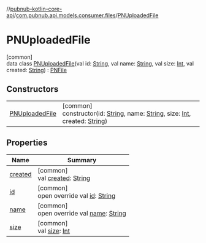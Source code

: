 //[pubnub-kotlin-core-api](../../../index.md)/[com.pubnub.api.models.consumer.files](../index.md)/[PNUploadedFile](index.md)

# PNUploadedFile

[common]\
data class [PNUploadedFile](index.md)(val id: [String](https://kotlinlang.org/api/core/kotlin-stdlib/kotlin/-string/index.html), val name: [String](https://kotlinlang.org/api/core/kotlin-stdlib/kotlin/-string/index.html), val size: [Int](https://kotlinlang.org/api/core/kotlin-stdlib/kotlin/-int/index.html), val created: [String](https://kotlinlang.org/api/core/kotlin-stdlib/kotlin/-string/index.html)) : [PNFile](../-p-n-file/index.md)

## Constructors

| | |
|---|---|
| [PNUploadedFile](-p-n-uploaded-file.md) | [common]<br>constructor(id: [String](https://kotlinlang.org/api/core/kotlin-stdlib/kotlin/-string/index.html), name: [String](https://kotlinlang.org/api/core/kotlin-stdlib/kotlin/-string/index.html), size: [Int](https://kotlinlang.org/api/core/kotlin-stdlib/kotlin/-int/index.html), created: [String](https://kotlinlang.org/api/core/kotlin-stdlib/kotlin/-string/index.html)) |

## Properties

| Name | Summary |
|---|---|
| [created](created.md) | [common]<br>val [created](created.md): [String](https://kotlinlang.org/api/core/kotlin-stdlib/kotlin/-string/index.html) |
| [id](id.md) | [common]<br>open override val [id](id.md): [String](https://kotlinlang.org/api/core/kotlin-stdlib/kotlin/-string/index.html) |
| [name](name.md) | [common]<br>open override val [name](name.md): [String](https://kotlinlang.org/api/core/kotlin-stdlib/kotlin/-string/index.html) |
| [size](size.md) | [common]<br>val [size](size.md): [Int](https://kotlinlang.org/api/core/kotlin-stdlib/kotlin/-int/index.html) |

